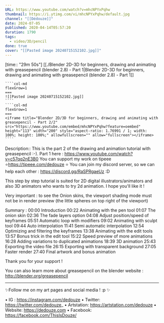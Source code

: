 ```yaml
---
URL: https://www.youtube.com/watch?v=mhcNPYxPqhw
thumbnail: https://i.ytimg.com/vi/mhcNPYxPqhw/default.jpg
channel: "[[Dédouze]]"
date: 2024-07-05
published: 2020-04-14T05:57:20
duration: 1790
tags:
  - video/3D/pencil
done: true
cover: "[[Pasted image 20240715152102.jpg]]"
---
```

[time:: "29m 50s"]
[[./Blender 2D-3D for beginners, drawing and animating with greasepencil (blender 2.8) - Part 1|Blender 2D-3D for beginners, drawing and animating with greasepencil (blender 2.8) - Part 1]]
`````col
````col-md
flexGrow=1
===
![[Pasted image 20240715152102.jpg]]
````
````col-md
flexGrow=1
===
<iframe title="Blender 2D/3D for beginners, drawing and animating with greasepencil - Part 2/2" src="https://www.youtube.com/embed/mhcNPYxPqhw?feature=oembed" height="113" width="200" style="aspect-ratio: 1.76991 / 1; width: 100%; height: 100%;" allowfullscreen="" allow="fullscreen"></iframe>
````
`````
Description:: This is the part 2 of the drawing and animation tutorial with greasepencil :-).
Part 1 here : https://www.youtube.com/watch?v=c57qq2nE3B0
You can support my work on tipeee  ⭐https://tipeee.com/dedouze ⭐
You can join my discord server, so we can help each other : https://discord.gg/RaSPRgaeUz :D

This step by step tutorial is suited for 2D digital illustrators/animators and also 3D animators who wants to try 2d animation. I hope you'll like it ! 

Very important : to see the Onion skins, the viewport shading mode must not be in render preview (the little spheres on top right of the viewport)

Summary : 
00:00 Introduction
00:22 Animating with the pen tool
01:07 The onion skin
02:36 The fade layers option
04:08 Adjust position/speed of keyframes
05:51 Automatic loop with modifiers
09:02 Animating with sculpt tool
09:44 Auto interpolation
11:41 Semi automatic interpolation
12:54 Optimizing and filtering the keyframes
13:38 Animating with the edit tools
13:57 Bonus trick in the edit tool 
15:22 Speed preview of more animations
16:28 Adding variations to duplicated animations
18:39 3D animation
25:43 Exporting the video file
26:15 Exporting with transparent background
27:05 Faster render
27:40 Final artwork and bonus animation 

Thank you for your support !

You can also learn more about greasepencil on the blender website :
http://blender.org/greasepencil

-------
✨Follow me on my art pages and social media ! :p ✨

• IG : https://instagram.com/dedouze
• Twitter: https://twitter.com/dedouze_
• Artstation: https://artstation.com/dedouze
• Website: https://dedouze.com
• Facebook: https://facebook.com/ThisIsDouze/